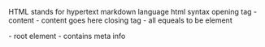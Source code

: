 HTML stands for hypertext markdown language
html syntax
opening tag - <tagname>
content - content goes here
closing tag - </tagname>
all equeals to be element

<!DOCTYPE>
<html> - root element
<head> - contains meta info
<title> - specifies title of webpage
<body> - visible page content


<div> takes up entire line
generic container use for "flow" of content
block-level element

<span> generic inline container

attributes are always defined in an opening tag
commonly use attributes
    id - specifies a unique id for an element
    class - specifies one or more classnames for an element
    src- specifies the URL for an image
    alt- specifies alternative text for image, when image can't be displayed
    href- specifies the URL for a link
    style- specifies an inline CSS style for an element
    